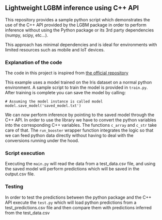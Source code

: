 ## Lightweight LGBM inference using C++ API

This repository provides a sample python script which demonstrates the use of the C++ API
provided by the LGBM package in order to perform inference without using the Python package
or its 3rd party dependencies (numpy, scipy, etc...).

This approach has minimal dependencies and is ideal for environments with limited resources
such as mobile and IoT devices.

### Explanation of the code
The code in this project is inspired from
[the official repository](https://github.com/microsoft/LightGBM/blob/master/tests/c_api_test/test_.py)

This example uses a model trained on the Iris dataset on a normal python environment. A
sample script to train the model is provided in `train.py`. After training is complete you
can save the model by calling:

```
# Assuming the model instance is called model
model.save_model('saved_model.txt')
```

We can now perform inference by pointing to the saved model through the C++ API. In order
to use the library we have to convert the python variables into the corresponding
C++ variables. The functions `c_array` and `c_str` take care of that. The `run_booster`
wrapper function integrates the logic so that we can feed python data directly without
having to deal with the conversions running under the hood.

### Script execution

Executing the `main.py` will read the data from a test_data.csv file, and using the
saved model will perform predictions which will be saved in the output.csv file.

### Testing

In order to test the predictions between the python package and the C++ API execute the
`test.py` which will load python predictions from a test_predictions.csv file and then
compare them with predictions inferred from the test_data.csv

